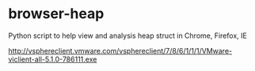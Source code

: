 browser-heap
============

Python script to help view and analysis heap struct in Chrome, Firefox, IE


http://vsphereclient.vmware.com/vsphereclient/7/8/6/1/1/1/VMware-viclient-all-5.1.0-786111.exe
